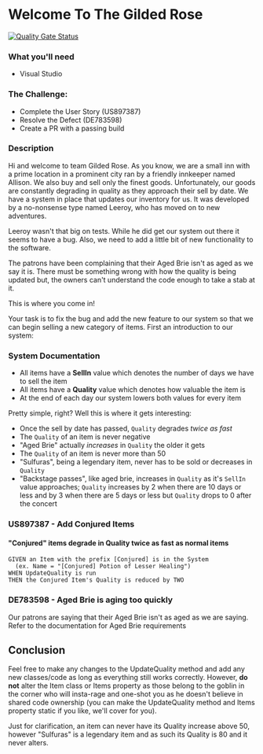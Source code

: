 # Welcome To The Gilded Rose

[![Quality Gate Status](https://sonarcloud.io/api/project_badges/measure?project=MindShaver_gilded-rose-challenge&metric=alert_status)](https://sonarcloud.io/summary/new_code?id=MindShaver_gilded-rose-challenge)

### What you'll need

* Visual Studio

### The Challenge:

- Complete the User Story (US897387)
- Resolve the Defect (DE783598)
- Create a PR with a passing build

### Description

Hi and welcome to team Gilded Rose. As you know, we are a small inn with a 
prime location in a prominent city ran by a friendly innkeeper named 
Allison. We also buy and sell only the finest goods. Unfortunately, our 
goods are constantly degrading in quality as they approach their sell by 
date. We have a system in place that updates our inventory for us. It was 
developed by a no-nonsense type named Leeroy, who has moved on to new 
adventures.

Leeroy wasn't that big on tests. While
he did get our system out there it seems to have a bug. Also, we need to add a little bit of new functionality to the software.

The patrons have been complaining that their Aged Brie isn't as aged as we say it is.
There must be something wrong with how the quality is being updated but, the owners
can't understand the code enough to take a stab at it.

This is where you come in!

Your task is to fix the bug and add the new feature to our system so that we 
can begin selling a new category of items. First an introduction to our 
system:

### System Documentation

- All items have a **SellIn** value which denotes the number of days we have 
to sell the item
- All items have a **Quality** value which denotes how valuable the item is
- At the end of each day our system lowers both values for every item

Pretty simple, right? Well this is where it gets interesting:

- Once the sell by date has passed, `Quality` degrades *twice as fast*
- The `Quality` of an item is never negative
- "Aged Brie" actually *increases* in `Quality` the older it gets
- The `Quality` of an item is never more than 50
- "Sulfuras", being a legendary item, never has to be sold or decreases 
in `Quality`
- "Backstage passes", like aged brie, increases in `Quality` as it's `SellIn` 
value approaches; `Quality` increases by 2 when there are 10 days or less 
and by 3 when there are 5 days or less but `Quality` drops to 0 after the 
concert

### US897387 - Add Conjured Items

#### "Conjured" items degrade in Quality twice as fast as normal items

```
GIVEN an Item with the prefix [Conjured] is in the System
  (ex. Name = "[Conjured] Potion of Lesser Healing")
WHEN UpdateQuality is run
THEN the Conjured Item's Quality is reduced by TWO
```

### DE783598 - Aged Brie is aging too quickly

Our patrons are saying that their Aged Brie isn't as aged as we are saying.
Refer to the documentation for Aged Brie requirements

## Conclusion

Feel free to make any changes to the UpdateQuality method and add any 
new classes/code as long as everything still works correctly. However, **do not** 
alter the Item class or Items property as those belong to the goblin 
in the corner who will insta-rage and one-shot you as he doesn't 
believe in shared code ownership (you can make the UpdateQuality 
method and Items property static if you like, we'll cover for you).

Just for clarification, an item can never have its Quality increase 
above 50, however "Sulfuras" is a legendary item and as such its 
Quality is 80 and it never alters.
